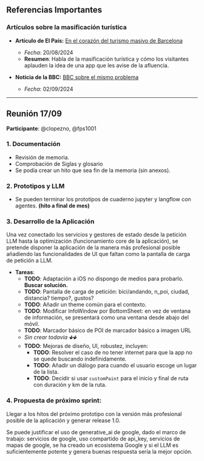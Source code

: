 ## Referencias Importantes

### Artículos sobre la masificación turística

- **Artículo de El País:**
  [En el corazón del turismo masivo de Barcelona](https://elpais.com/espana/catalunya/2024-08-20/en-el-corazon-del-turismo-masivo-de-barcelona-que-el-park-guell-este-lleno-demuestra-que-hay-que-verlo.html)
  - *Fecha*: 20/08/2024
  - **Resumen**: Habla de la masificación turística y cómo los visitantes aplauden la idea de una app que les avise de la afluencia.

- **Noticia de la BBC:**
  [BBC sobre el mismo problema](https://www.bbc.com/news/articles/clyn5l20z72o)
  - *Fecha*: 02/09/2024

---

## Reunión 17/09

**Participante**: @clopezno, @fps1001


### 1. Documentación
- Revisión de memoria.
- Comprobación de Siglas y glosario
- Se podía crear un hito que sea fin de la memoria (sin anexos).

### 2. Prototipos y LLM
- Se pueden terminar los prototipos de cuaderno jupyter y langflow con agentes. **(hito a final de mes)**
### 3. Desarrollo de la Aplicación
Una vez conectado los servicios y gestores de estado desde la petición LLM hasta la optimización (funcionamiento core de la aplicación), se pretende disponer la aplicación de la manera más profesional posible añadiendo las funcionalidades de UI que faltan como la pantalla de carga de petición a LLM.

- **Tareas**:
  - **TODO**: Adaptación a iOS no dispongo de medios para probarlo. **Buscar solución.**
  - **TODO**: Pantalla de carga de petición: bici/andando, n_poi, ciudad, distancia? tiempo?, gustos?
  - **TODO**: Añadir un theme común para el contexto.
  - **TODO**: Modificar InfoWindow por BottomSheet: en vez de ventana de información, se presentará como una ventana desde abajo del móvil.
  - **TODO**: Marcador básico de POI de marcador básico a imagen URL
  - *Sin crear todavía 🡻🡻*
  - **TODO**: Mejoras de diseño, UI, robustez, incluyen:
    - **TODO**: Resolver el caso de no tener internet para que la app no se quede buscando indefinidamente.
    - **TODO**: Añadir un diálogo para cuando el usuario escoge un lugar de la lista.
    - **TODO**: Decidir si usar `customPaint` para el inicio y final de ruta con duración y km de la ruta.
    <p>

### 4. Propuesta de próximo sprint:

Llegar a los hitos del próximo prototipo con la versión más profesional posible de la aplicación y generar release 1.0. <p>

Se puede justificar el uso de generative_ai de google, dado el marco de trabajo: servicios de google, uso compartido de api_key, servicios de mapas de google, se ha creado un ecosistema Google y si el LLM es suficientemente potente y genera buenas respuesta sería la mejor opción.
